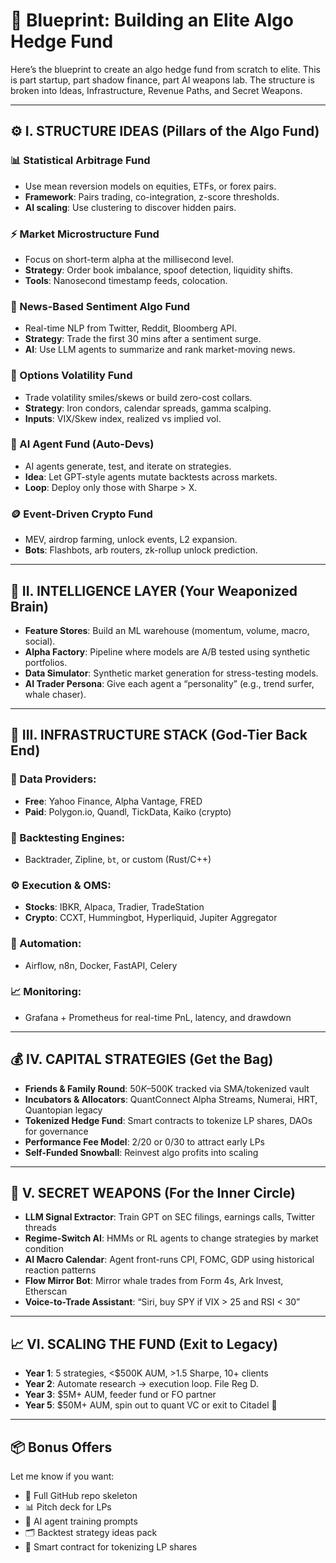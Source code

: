 # 🧠 Blueprint: Building an Elite Algo Hedge Fund

Here’s the blueprint to create an algo hedge fund from scratch to elite. This is part startup, part shadow finance, part AI weapons lab. The structure is broken into Ideas, Infrastructure, Revenue Paths, and Secret Weapons.

---

## ⚙️ I. STRUCTURE IDEAS (Pillars of the Algo Fund)

### 📊 Statistical Arbitrage Fund
- Use mean reversion models on equities, ETFs, or forex pairs.
- **Framework**: Pairs trading, co-integration, z-score thresholds.
- **AI scaling**: Use clustering to discover hidden pairs.

### ⚡ Market Microstructure Fund
- Focus on short-term alpha at the millisecond level.
- **Strategy**: Order book imbalance, spoof detection, liquidity shifts.
- **Tools**: Nanosecond timestamp feeds, colocation.

### 📰 News-Based Sentiment Algo Fund
- Real-time NLP from Twitter, Reddit, Bloomberg API.
- **Strategy**: Trade the first 30 mins after a sentiment surge.
- **AI**: Use LLM agents to summarize and rank market-moving news.

### 🧨 Options Volatility Fund
- Trade volatility smiles/skews or build zero-cost collars.
- **Strategy**: Iron condors, calendar spreads, gamma scalping.
- **Inputs**: VIX/Skew index, realized vs implied vol.

### 🤖 AI Agent Fund (Auto-Devs)
- AI agents generate, test, and iterate on strategies.
- **Idea**: Let GPT-style agents mutate backtests across markets.
- **Loop**: Deploy only those with Sharpe > X.

### 🪙 Event-Driven Crypto Fund
- MEV, airdrop farming, unlock events, L2 expansion.
- **Bots**: Flashbots, arb routers, zk-rollup unlock prediction.

---

## 🧠 II. INTELLIGENCE LAYER (Your Weaponized Brain)

- **Feature Stores**: Build an ML warehouse (momentum, volume, macro, social).
- **Alpha Factory**: Pipeline where models are A/B tested using synthetic portfolios.
- **Data Simulator**: Synthetic market generation for stress-testing models.
- **AI Trader Persona**: Give each agent a “personality” (e.g., trend surfer, whale chaser).

---

## 🧱 III. INFRASTRUCTURE STACK (God-Tier Back End)

### 📡 Data Providers:
- **Free**: Yahoo Finance, Alpha Vantage, FRED
- **Paid**: Polygon.io, Quandl, TickData, Kaiko (crypto)

### 🧪 Backtesting Engines:
- Backtrader, Zipline, `bt`, or custom (Rust/C++)

### ⚙️ Execution & OMS:
- **Stocks**: IBKR, Alpaca, Tradier, TradeStation
- **Crypto**: CCXT, Hummingbot, Hyperliquid, Jupiter Aggregator

### 🔄 Automation:
- Airflow, n8n, Docker, FastAPI, Celery

### 📈 Monitoring:
- Grafana + Prometheus for real-time PnL, latency, and drawdown

---

## 💰 IV. CAPITAL STRATEGIES (Get the Bag)

- **Friends & Family Round**: $50K–$500K tracked via SMA/tokenized vault
- **Incubators & Allocators**: QuantConnect Alpha Streams, Numerai, HRT, Quantopian legacy
- **Tokenized Hedge Fund**: Smart contracts to tokenize LP shares, DAOs for governance
- **Performance Fee Model**: 2/20 or 0/30 to attract early LPs
- **Self-Funded Snowball**: Reinvest algo profits into scaling

---

## 🔮 V. SECRET WEAPONS (For the Inner Circle)

- **LLM Signal Extractor**: Train GPT on SEC filings, earnings calls, Twitter threads
- **Regime-Switch AI**: HMMs or RL agents to change strategies by market condition
- **AI Macro Calendar**: Agent front-runs CPI, FOMC, GDP using historical reaction patterns
- **Flow Mirror Bot**: Mirror whale trades from Form 4s, Ark Invest, Etherscan
- **Voice-to-Trade Assistant**: “Siri, buy SPY if VIX > 25 and RSI < 30”

---

## 📈 VI. SCALING THE FUND (Exit to Legacy)

- **Year 1**: 5 strategies, <$500K AUM, >1.5 Sharpe, 10+ clients
- **Year 2**: Automate research → execution loop. File Reg D.
- **Year 3**: $5M+ AUM, feeder fund or FO partner
- **Year 5**: $50M+ AUM, spin out to quant VC or exit to Citadel 🤝

---

## 📦 Bonus Offers

Let me know if you want:

- 🔧 Full GitHub repo skeleton  
- 📊 Pitch deck for LPs  
- 🧠 AI agent training prompts  
- 🗂️ Backtest strategy ideas pack  
- 📝 Smart contract for tokenizing LP shares  
